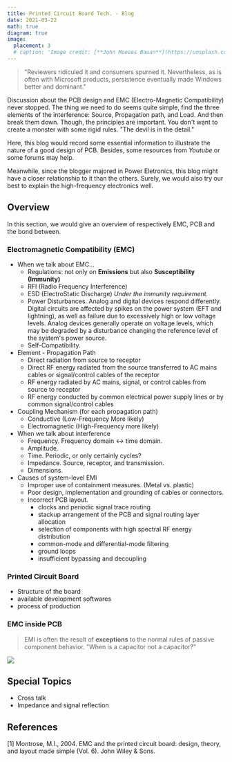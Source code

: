 ```yaml
---
title: Printed Circuit Board Tech. - Blog
date: 2021-03-22
math: true
diagram: true
image:
  placement: 3
  # caption: 'Image credit: [**John Moeses Bauan**](https://unsplash.com/photos/OGZtQF8iC0g)'
---
```

> "Reviewers ridiculed it and consumers spurned it. Nevertheless, as is often with Microsoft products, persistence eventually made Windows better and dominant."

Discussion about the PCB design and EMC (Electro-Magnetic Compatibility) never stopped. The thing we need to do seems quite simple, find the three elements of the interference: Source, Propagation path, and Load. And then break them down. Though, the principles are important. You don't want to create a monster with some rigid rules. "The devil is in the detail."

Here, this blog would record some essential information to illustrate the nature of a good design of PCB. Besides, some resources from *Youtube* or some forums may help. 

Meanwhile, since the blogger majored in Power Eletronics, this blog might have a closer relationship to it than the others. Surely, we would also try our best to explain the high-frequency electronics well.

## Overview
In this section, we would give an overview of respectively EMC, PCB and the bond between. 

### Electromagnetic Compatibility (EMC)
- When we talk about EMC...<br>
  - Regulations: not only on **Emissions** but also **Susceptibility (Immunity)**
  - RFI (Radio Frequency Interference)
  - ESD (ElectroStatic Discharge) *Under the immunity requirement.*
  - Power Disturbances. Analog and digital devices respond differently. Digital circuits are affected by spikes on the power system (EFT and lightning), as well as failure due to excessively high or low voltage levels. Analog devices generally operate on voltage levels, which may be degraded by a disturbance changing the reference level of the system's power source.
  - Self-Compatibility.   
- Element - Propagation Path
  - Direct radiation from source to receptor
  - Direct RF energy radiated from the source transferred to AC mains cables or signal/control cables of the receptor
  - RF energy radiated by AC mains, signal, or control cables from source to receptor
  - RF energy conducted by common electrical power supply lines or by common signal/control cables 
- Coupling Mechanism (for each propagation path)
  - Conductive (Low-Frequency More likely)
  - Electromagnetic (High-Frequency more likely)
- When we talk about interference
  - Frequency. Frequency domain <-> time domain. 
  - Amplitude.
  - Time. Periodic, or only certainly cycles?
  - Impedance. Source, receptor, and transmission. 
  - Dimensions. 
- Causes of system-level EMI
  - Improper use of containment measures. (Metal vs. plastic)
  - Poor design, implementation and grounding of cables or connectors.
  - Incorrect PCB layout. 
    - clocks and periodic signal trace routing
    - stackup arrangement of the PCB and signal routing layer allocation
    - selection of components with high spectral RF energy distribution
    - common-mode and differential-mode filtering
    - ground loops
    - insufficient bypassing and decoupling

### Printed Circuit Board
- Structure of the board
- available development softwares
- process of production

### EMC inside PCB
> EMI is often the result of **exceptions** to the normal rules of passive component behavior. "When is a capacitor not a capacitor?"
<img src = "/img\2021-03-26-10-11-58.png">  

## Special Topics
- Cross talk
- Impedance and signal reflection

## References
[1] Montrose, M.I., 2004. EMC and the printed circuit board: design, theory, and layout made simple (Vol. 6). John Wiley & Sons.